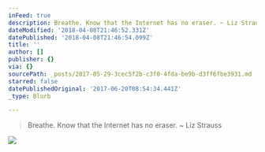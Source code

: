 ```yaml
---
inFeed: true
description: Breathe. Know that the Internet has no eraser. ~ Liz Strauss
dateModified: '2018-04-08T21:46:52.331Z'
datePublished: '2018-04-08T21:46:54.099Z'
title: ''
author: []
publisher: {}
via: {}
sourcePath: _posts/2017-05-29-3cec5f2b-c3f0-4fda-be9b-d3ff6fbe3931.md
starred: false
datePublishedOriginal: '2017-06-20T08:54:34.441Z'
_type: Blurb

---
```

> Breathe. Know that the Internet has no eraser. ~ Liz Strauss

![](https://the-grid-user-content.s3-us-west-2.amazonaws.com/56c30b29-6084-42ea-8570-6b68cc76c39b.jpg)